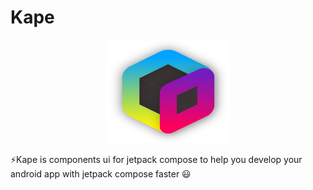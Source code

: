 # Kape
<p align="center">
  <a href="#">
    <img src="/assets/kape_logo.svg" alt="Kotlin-Bootstrap logo" width="200" height="165">
  </a>
</p>

<p>
  ⚡Kape is components ui for jetpack compose to help you develop your android app with jetpack compose faster  😃 
</p>
 

